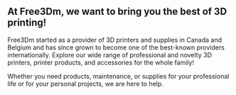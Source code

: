 ﻿## At Free3Dm, we want to bring you the best of 3D printing!

Free3Dm started as a provider of 3D printers and supplies in Canada and Belgium and has since grown to become one of the best-known providers internationally. Explore our wide range of professional and novelty 3D printers, printer products, and accessories for the whole family!

Whether you need products, maintenance, or supplies for your professional life or for your personal projects, we are here to help.
